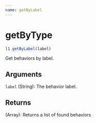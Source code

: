 ```yaml
---
name: getByLabel
---
```


# getByType

```js
l1.getByLabel(label)
```

Get behaviors by label.

## Arguments

`label` (String): The behavior label.

## Returns

(Array): Returns a list of found behaviors
